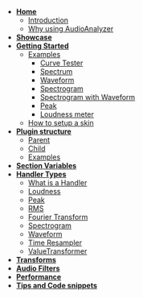 - [**Home**](/home.md)
  - [Introduction](/docs/introduction.md)
  - [Why using AudioAnalyzer](/docs/why.md)
- [**Showcase**](/docs/showcase.md)
- [**Getting Started**](/docs/getting-started.md)
  - [Examples](/docs/examples/examples.md)
    - [Curve Tester](/docs/examples/curve-tester.md)
    - [Spectrum](/docs/examples/spectrum.md)
    - [Waveform](/docs/examples/waveform.md)
    - [Spectrogram](/docs/examples/spectrogram.md)
    - [Spectrogram with Waveform](/docs/examples/spectrogram-with-waveform.md)
    - [Peak](/docs/examples/peak.md)
    - [Loudness meter](/docs/examples/loudness.md)
  - [How to setup a skin](/docs/skin-setup.md)
- [**Plugin structure**](/docs/plugin-structure/plugin-structure.md)
  - [Parent](/docs/plugin-structure/parent.md)
  - [Child](/docs/plugin-structure/child.md)
  - [Examples]()
- [**Section Variables**](/docs/section-vars.md)
- [**Handler Types**](/docs/handler-types/handler-types.md)
  - [What is a Handler](/docs/handler-types/what-is-a-handler.md)
  - [Loudness](/docs/handler-types/loudness.md)
  - [Peak](/docs/handler-types/peak.md)
  - [RMS](/docs/handler-types/rms.md)
  - [Fourier Transform](/docs/handler-types/fourier-transform.md)
  - [Spectrogram](/docs/handler-types/spectrogram.md)
  - [Waveform](/docs/handler-types/waveform.md)
  - [Time Resampler](/docs/handler-types/transformations/time-resampler.md)
  - [ValueTransformer](/docs/handler-types/transformations/value-transformer.md)
- [**Transforms**]()
- [**Audio Filters**]()
- [**Performance**]()
- [**Tips and Code snippets**]()

